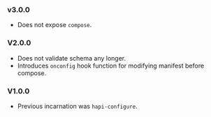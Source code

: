 
### v3.0.0

- Does not expose `compose`.

### V2.0.0

- Does not validate schema any longer.
- Introduces `onconfig` hook function for modifying manifest before compose.

### V1.0.0

- Previous incarnation was `hapi-configure`.
